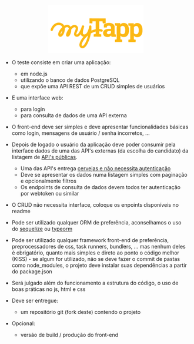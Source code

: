 <p align="center">
  <img width="260" src="https://github.com/myTapp/front-end-test/blob/master/mytapp.png?raw=true">
</p>

- O teste consiste em criar uma aplicação:
  - em node.js
  - utilizando o banco de dados PostgreSQL
  - que expõe uma API REST de um CRUD simples de usuários
  
- E uma interface web:
  - para login
  - para consulta de dados de uma API externa
  
- O front-end deve ser simples e deve apresentar funcionalidades básicas como login, mensagens de usuário / senha incorretos, ...
- Depois de logado o usuário da aplicação deve poder consumir pela interface dados de uma das API's externas (da escolha do candidato) da listagem de [API's públicas](https://github.com/toddmotto/public-apis).
  - Uma das API's entrega [cervejas e não necessita autenticação](https://punkapi.com/)
  - Deve se apresentar os dados numa listagem simples com paginação e opcionalmente filtros
  - Os endpoints de consulta de dados devem todos ter autenticação por webtoken ou similar
  
- O CRUD não necessita interface, coloque os enpoints disponíveis no readme
  
- Pode ser utilizado qualquer ORM de preferência, aconselhamos o uso do [sequelize](https://github.com/sequelize/sequelize) ou [typeorm](https://github.com/typeorm/typeorm)
- Pode ser utilizado qualquer framework front-end de preferência, preprocessadores de css, task runners, bundlers, ... mas nenhum deles é obrigatório, quanto mais simples e direto ao ponto o código melhor (KISS) - se algum for utilizado, não se deve fazer o commit de pastas como node_modules, o projeto deve instalar suas dependências a partir do package.json
- Será julgado além do funcionamento a estrutura do código, o uso de boas práticas no js, html e css


- Deve ser entregue:
  - um repositório git (fork deste) contendo o projeto
  
- Opcional:
  - versão de build / produção do front-end
